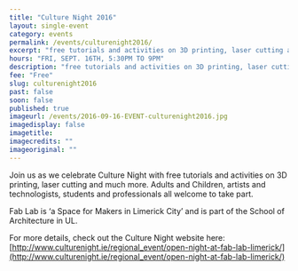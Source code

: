 ```yaml
---
title: "Culture Night 2016"
layout: single-event
category: events
permalink: /events/culturenight2016/
excerpt: "free tutorials and activities on 3D printing, laser cutting and much more."
hours: "FRI, SEPT. 16TH, 5:30PM TO 9PM"
description: "free tutorials and activities on 3D printing, laser cutting and much more."
fee: "Free"
slug: culturenight2016
past: false
soon: false
published: true
imageurl: /events/2016-09-16-EVENT-culturenight2016.jpg
imagedisplay: false
imagetitle:
imagecredits: ""
imageoriginal: ""
---
```


Join us as we celebrate Culture Night with free tutorials and activities on 3D printing, laser cutting and much more. Adults and Children, artists and technologists, students and professionals all welcome to take part.

Fab Lab is ‘a Space for Makers in Limerick City’ and is part of the School of Architecture in UL.

For more details, check out the Culture Night website here:
[http://www.culturenight.ie/regional_event/open-night-at-fab-lab-limerick/](http://www.culturenight.ie/regional_event/open-night-at-fab-lab-limerick/)
